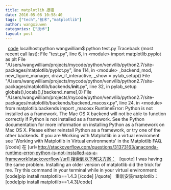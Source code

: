 ```yaml
---
title: matplotlib 报错
date: 2016-05-08 10:58:40
tags: ["tech","技术","matplotlib"]
author: wangxiuwen
categories: ["技术"]
layout: post
---
```


 
[code](venv) localhost:python wangwilliam$ python test.py
Traceback (most recent call last):
  File &quot;test.py&quot;, line 6, in &lt;module&gt;
    import matplotlib.pyplot as plt
  File &quot;/Users/wangwilliam/projects/mycode/python/venv/lib/python2.7/site-packages/matplotlib/pyplot.py&quot;, line 114, in &lt;module&gt;
    _backend_mod, new_figure_manager, draw_if_interactive, _show = pylab_setup()
  File &quot;/Users/wangwilliam/projects/mycode/python/venv/lib/python2.7/site-packages/matplotlib/backends/__init__.py&quot;, line 32, in pylab_setup
    globals(),locals(),[backend_name],0)
  File &quot;/Users/wangwilliam/projects/mycode/python/venv/lib/python2.7/site-packages/matplotlib/backends/backend_macosx.py&quot;, line 24, in &lt;module&gt;
    from matplotlib.backends import _macosx
RuntimeError: Python is not installed as a framework. The Mac OS X backend will not be able to function correctly if Python is not installed as a framework. See the Python documentation for more information on installing Python as a framework on Mac OS X. Please either reinstall Python as a framework, or try one of the other backends. If you are Working with Matplotlib in a virtual enviroment see 'Working with Matplotlib in Virtual environments' in the Matplotlib FAQ.
[/code]
在 [url=http://stackoverflow.com/questions/31373163/anaconda-runtime-error-python-is-not-installed-as-a-framework]stackoverflow[/url] 搜索到以下解决方案：
 
[quote]
I was having the same problem. Installing an older version of matplotlib did the trick for me. Try this command in your terminal while in your virtual environment:
[code]pip install matplotlib==1.4.3
[/code]
[/quote]
 
重新安装matplotlib：
 
[code]pip install matplotlib==1.4.3[/code]